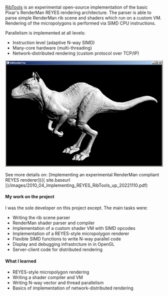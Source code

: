 [RibTools](https://github.com/dpasca/RibTools) is an experimental open-source implementation of the basic Pixar's RenderMan REYES rendering architecture. The parser is able to parse simple RenderMan rib scene and shaders which run on a custom VM.
Rendering of the micropolygons is performed via SIMD CPU instructions.

Parallelism is implemented at all levels:
- Instruction level (adaptive N-way SIMD)
- Many-core hardware (multi-threading)
- Network-distributed rendering (custom protocol over TCP/IP)

![](https://github.com/dpasca/RibTools/raw/master/docs/progress/2010-01-26_killeroo_properly_displaced.png)

See more details on: [Implementing an experimental RenderMan compliant REYES renderer]({{ site.baseurl }}/images/2010_04_Implementing_REYES_RibTools_up_20221110.pdf)

#### My work on the project

I was the sole developer on this project except. The main tasks were:

- Writing the rib scene parser
- RenderMan shader parser and compiler
- Implementation of a custom shader VM with SIMD opcodes
- Implementation of a REYES-style micropolygon renderer
- Flexible SIMD functions to write N-way parallel code
- Display and debugging infrastrcture in in OpenGL
- Server-client code for distributed rendering

#### What I learned

- REYES-style micropolygon rendering
- Writing a shader compiler and VM
- Writing N-way vector and thread parallelism
- Basics of implementation of network-distributed rendering

